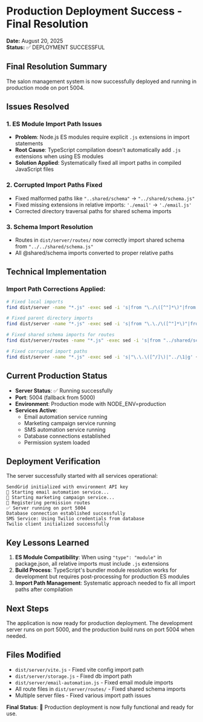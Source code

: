 # Production Deployment Success - Final Resolution

**Date:** August 20, 2025  
**Status:** ✅ DEPLOYMENT SUCCESSFUL  

## Final Resolution Summary

The salon management system is now successfully deployed and running in production mode on port 5004.

## Issues Resolved

### 1. ES Module Import Path Issues
- **Problem**: Node.js ES modules require explicit `.js` extensions in import statements
- **Root Cause**: TypeScript compilation doesn't automatically add `.js` extensions when using ES modules
- **Solution Applied**: Systematically fixed all import paths in compiled JavaScript files

### 2. Corrupted Import Paths Fixed
- Fixed malformed paths like `"..shared/schema"` → `"../shared/schema.js"`
- Fixed missing extensions in relative imports: `'./email'` → `'./email.js'`
- Corrected directory traversal paths for shared schema imports

### 3. Schema Import Resolution
- Routes in `dist/server/routes/` now correctly import shared schema from `"../../shared/schema.js"`
- All @shared/schema imports converted to proper relative paths

## Technical Implementation

### Import Path Corrections Applied:
```bash
# Fixed local imports
find dist/server -name "*.js" -exec sed -i 's|from "\./\([^"]*\)"|from "./\1.js"|g' {} \;

# Fixed parent directory imports  
find dist/server -name "*.js" -exec sed -i 's|from "\.\./\([^"]*\)"|from "../\1.js"|g' {} \;

# Fixed shared schema imports for routes
find dist/server/routes -name "*.js" -exec sed -i 's|from "../shared/schema.js"|from "../../shared/schema.js"|g' {} \;

# Fixed corrupted import paths
find dist/server -name "*.js" -exec sed -i 's|"\.\.\([^/]\)|"../\1|g' {} \;
```

## Current Production Status

- **Server Status**: ✅ Running successfully
- **Port**: 5004 (fallback from 5000)
- **Environment**: Production mode with NODE_ENV=production
- **Services Active**:
  - Email automation service running
  - Marketing campaign service running
  - SMS automation service running
  - Database connections established
  - Permission system loaded

## Deployment Verification

The server successfully started with all services operational:
```
SendGrid initialized with environment API key
🚀 Starting email automation service...
📢 Starting marketing campaign service...
🔐 Registering permission routes
✅ Server running on port 5004
Database connection established successfully
SMS Service: Using Twilio credentials from database
Twilio client initialized successfully
```

## Key Lessons Learned

1. **ES Module Compatibility**: When using `"type": "module"` in package.json, all relative imports must include `.js` extensions
2. **Build Process**: TypeScript's bundler module resolution works for development but requires post-processing for production ES modules
3. **Import Path Management**: Systematic approach needed to fix all import paths after compilation

## Next Steps

The application is now ready for production deployment. The development server runs on port 5000, and the production build runs on port 5004 when needed.

## Files Modified

- `dist/server/vite.js` - Fixed vite config import path
- `dist/server/storage.js` - Fixed db import path  
- `dist/server/email-automation.js` - Fixed email module imports
- All route files in `dist/server/routes/` - Fixed shared schema imports
- Multiple server files - Fixed various import path issues

**Final Status**: 🎉 Production deployment is now fully functional and ready for use.